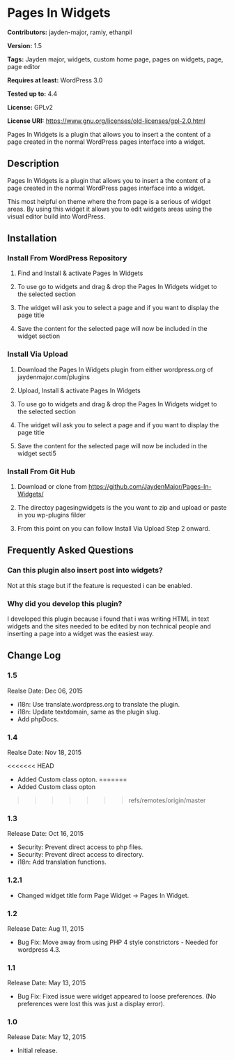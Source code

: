 # Pages In Widgets

**Contributors:** jayden-major, ramiy, ethanpil

**Version:** 1.5

**Tags:** Jayden major, widgets, custom home page, pages on widgets, page, page editor

**Requires at least:** WordPress 3.0

**Tested up to:** 4.4

**License:** GPLv2

**License URI:** https://www.gnu.org/licenses/old-licenses/gpl-2.0.html

Pages In Widgets is a plugin that allows you to insert a the content of a page created in the normal WordPress pages interface into a widget.


## Description 
Pages In Widgets is a plugin that allows you to insert a the content of a page created in the normal WordPress pages interface into a widget.

This most helpful on theme where the from page is a serious of widget areas. By using this widget it allows you to edit widgets areas using the visual editor build into WordPress.


## Installation

### Install From WordPress Repository
1. Find and Install & activate Pages In Widgets

2. To use go to widgets and drag & drop the Pages In Widgets widget to the selected section

3. The widget will ask you to select a page and if you want to display the page title

4. Save the content for the selected page will now be included in the widget section

### Install Via Upload 
1. Download the Pages In Widgets plugin from either wordpress.org of jaydenmajor.com/plugins

2. Upload, Install & activate Pages In Widgets

3. To use go to widgets and drag & drop the Pages In Widgets widget to the selected section

4. The widget will ask you to select a page and if you want to display the page title

5. Save the content for the selected page will now be included in the widget secti5

### Install From Git Hub
1. Download or clone from https://github.com/JaydenMajor/Pages-In-Widgets/

2. The directoy pagesingwidgets is the you want to zip and upload or paste in you wp-plugins filder

3. From this point on you can follow Install Via Upload Step 2 onward.


## Frequently Asked Questions

### Can this plugin also insert post into widgets?
Not at this stage but if the feature is requested i can be enabled.

### Why did you develop this plugin?
I developed this plugin because i found that i was writing HTML in text widgets and the sites needed to be edited by non technical people and inserting a page into a widget was the easiest way.


## Change Log

### 1.5

Realse Date: Dec 06, 2015

* i18n: Use translate.wordpress.org to translate the plugin.
* i18n: Update textdomain, same as the plugin slug.
* Add phpDocs.

### 1.4

Realse Date: Nov 18, 2015

<<<<<<< HEAD
* Added Custom class opton.
=======
* Added Custom class opton
>>>>>>> refs/remotes/origin/master

### 1.3

Release Date: Oct 16, 2015

* Security: Prevent direct access to php files.
* Security: Prevent direct access to directory.
* i18n: Add translation functions.

### 1.2.1

* Changed widget title form Page Widget -> Pages In Widget.

### 1.2

Release Date: Aug 11, 2015

* Bug Fix: Move away from using PHP 4 style constrictors - Needed for wordpress 4.3.

### 1.1

Release Date: May 13, 2015

* Bug Fix: Fixed issue were widget appeared to loose preferences. (No preferences were lost this was just a display error).

### 1.0

Release Date: May 12, 2015

* Initial release.
